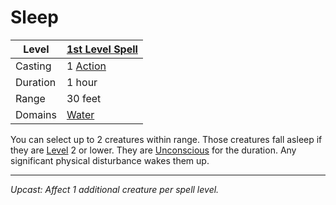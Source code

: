 # Sleep

| Level    | [1st Level Spell](1st%20Level%20Spells.md)                                           |
| -------- | --------------------------------------------------- |
| Casting  | 1 [Action](../../../../Game%20Procedures/Action.md) |
| Duration | 1 hour                                              |
| Range    | 30 feet                                             |
| Domains  | [Water](../../../Spell%20Domains/Water.md)          |

You can select up to 2 creatures within range. Those creatures fall asleep if they are [Level](../../../../Player%20Characters/Derived%20Statistics/Level.md) 2 or lower. They are [Unconscious](../../../../Conditions/Unconscious.md) for the duration. Any significant physical disturbance wakes them up.

---
*Upcast: Affect 1 additional creature per spell level.*
